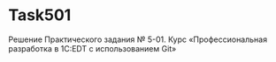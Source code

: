 # Task501
Решение Практического задания № 5-01. Курс «Профессиональная разработка в 1С:EDT с использованием Git»

